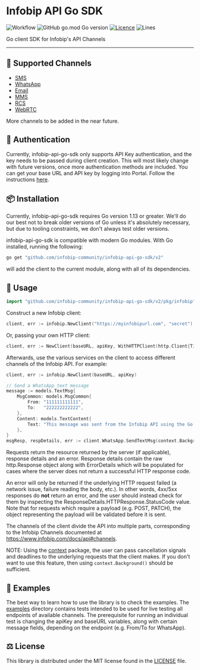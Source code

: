 # Infobip API Go SDK

![Workflow](https://github.com/infobip-community/infobip-api-go-sdk/actions/workflows/checks.yml/badge.svg)
![GitHub go.mod Go version](https://img.shields.io/github/go-mod/go-version/infobip-community/infobip-api-go-sdk)
[![Licence](https://img.shields.io/github/license/infobip-community/infobip-api-go-sdk)](LICENSE)
![Lines](https://img.shields.io/tokei/lines/github/infobip-community/infobip-api-go-sdk)

Go client SDK for Infobip's API Channels

---

## 📡 Supported Channels

- [SMS](https://www.infobip.com/docs/api#channels/sms)
- [WhatsApp](https://www.infobip.com/docs/api#channels/whatsapp)
- [Email](https://www.infobip.com/docs/api#channels/email)
- [MMS](https://www.infobip.com/docs/api#channels/mms)
- [RCS](https://www.infobip.com/docs/api#channels/rcs)
- [WebRTC](https://www.infobip.com/docs/api#channels/webrtc)

More channels to be added in the near future.

## 🔐 Authentication

Currently, infobip-api-go-sdk only supports API Key authentication, and the key needs to be passed during client creation.
This will most likely change with future versions, once more authentication methods are included. You can get your base URL and API key by logging into Portal. Follow the instructions [here](https://www.infobip.com/docs/api).

## 📦 Installation

Currently, infobip-api-go-sdk requires Go version 1.13 or greater.
We'll do our best not to break older versions of Go unless it's absolutely necessary, but due to tooling constraints,
we don't always test older versions.

infobip-api-go-sdk is compatible with modern Go modules. With Go installed, running the following:

```bash
go get "github.com/infobip-community/infobip-api-go-sdk/v2"
```

will add the client to the current module, along with all of its dependencies.

## 🚀 Usage

```go
import "github.com/infobip-community/infobip-api-go-sdk/v2/pkg/infobip"
```

Construct a new Infobip client:

```go
client, err := infobip.NewClient("https://myinfobipurl.com", "secret")
```

Or, passing your own HTTP client:

```go
client, err := NewClient(baseURL, apiKey, WithHTTPClient(http.Client{Timeout: 3 * time.Second}))
```

Afterwards, use the various services on the client to
access different channels of the Infobip API. For example:

```go
client, err := infobip.NewClient(baseURL, apiKey)

// Send a WhatsApp text message
message := models.TextMsg{
    MsgCommon: models.MsgCommon{
        From: "111111111111",
        To:   "222222222222",
    },
    Content: models.TextContent{
		Text: "This message was sent from the Infobip API using the Go API client."
	},
}
msgResp, respDetails, err := client.WhatsApp.SendTextMsg(context.Background(), message)
```

Requests return the resource returned by the server (if applicable), response details and an error.
Response details contain the raw http.Response object along with ErrorDetails which will be populated for cases
where the server does not return a successful HTTP response code.

An error will only be returned if the underlying HTTP request failed (a network issue, failure reading the body, etc.).
In other words, 4xx/5xx responses do **not** return an error, and the user should instead check for them
by inspecting the ResponseDetails.HTTPResponse.StatusCode value. Note that for requests which require a payload (e.g. POST, PATCH),
the object representing the payload will be validated before it is sent.

The channels of the client divide the API into multiple parts, corresponding to the Infobip Channels documented at
https://www.infobip.com/docs/api#channels.

NOTE: Using the [context](https://godoc.org/context) package, the user can pass cancellation signals and deadlines
to the underlying requests that the client makes. If you don't want to use this feature, then using `context.Background()`
should be sufficient.


## 👀 Examples

The best way to learn how to use the library is to check the examples. The [examples](https://github.com/infobip-community/infobip-api-go-sdk/tree/main/examples) directory
contains tests intended to be used for live testing all endpoints of available channels. The prerequisite for running an individual test is changing
the apiKey and baseURL variables, along with certain message fields, depending on the endpoint (e.g. From/To for WhatsApp).

## ⚖️ License

This library is distributed under the MIT license found in the [LICENSE](./LICENSE) file.
